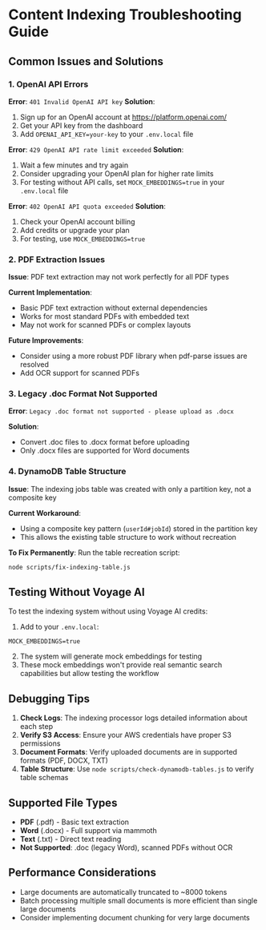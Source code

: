# Content Indexing Troubleshooting Guide

## Common Issues and Solutions

### 1. OpenAI API Errors

**Error**: `401 Invalid OpenAI API key`
**Solution**:
1. Sign up for an OpenAI account at https://platform.openai.com/
2. Get your API key from the dashboard
3. Add `OPENAI_API_KEY=your-key` to your `.env.local` file

**Error**: `429 OpenAI API rate limit exceeded`
**Solution**:
1. Wait a few minutes and try again
2. Consider upgrading your OpenAI plan for higher rate limits
3. For testing without API calls, set `MOCK_EMBEDDINGS=true` in your `.env.local` file

**Error**: `402 OpenAI API quota exceeded`
**Solution**:
1. Check your OpenAI account billing
2. Add credits or upgrade your plan
3. For testing, use `MOCK_EMBEDDINGS=true`

### 2. PDF Extraction Issues

**Issue**: PDF text extraction may not work perfectly for all PDF types

**Current Implementation**:
- Basic PDF text extraction without external dependencies
- Works for most standard PDFs with embedded text
- May not work for scanned PDFs or complex layouts

**Future Improvements**:
- Consider using a more robust PDF library when pdf-parse issues are resolved
- Add OCR support for scanned PDFs

### 3. Legacy .doc Format Not Supported

**Error**: `Legacy .doc format not supported - please upload as .docx`

**Solution**:
- Convert .doc files to .docx format before uploading
- Only .docx files are supported for Word documents

### 4. DynamoDB Table Structure

**Issue**: The indexing jobs table was created with only a partition key, not a composite key

**Current Workaround**:
- Using a composite key pattern (`userId#jobId`) stored in the partition key
- This allows the existing table structure to work without recreation

**To Fix Permanently**:
Run the table recreation script:
```bash
node scripts/fix-indexing-table.js
```

## Testing Without Voyage AI

To test the indexing system without using Voyage AI credits:

1. Add to your `.env.local`:
```env
MOCK_EMBEDDINGS=true
```

2. The system will generate mock embeddings for testing
3. These mock embeddings won't provide real semantic search capabilities but allow testing the workflow

## Debugging Tips

1. **Check Logs**: The indexing processor logs detailed information about each step
2. **Verify S3 Access**: Ensure your AWS credentials have proper S3 permissions
3. **Document Formats**: Verify uploaded documents are in supported formats (PDF, DOCX, TXT)
4. **Table Structure**: Use `node scripts/check-dynamodb-tables.js` to verify table schemas

## Supported File Types

- **PDF** (.pdf) - Basic text extraction
- **Word** (.docx) - Full support via mammoth
- **Text** (.txt) - Direct text reading
- **Not Supported**: .doc (legacy Word), scanned PDFs without OCR

## Performance Considerations

- Large documents are automatically truncated to ~8000 tokens
- Batch processing multiple small documents is more efficient than single large documents
- Consider implementing document chunking for very large documents
